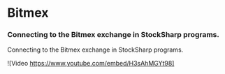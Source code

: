 # Bitmex

### Connecting to the Bitmex exchange in StockSharp programs.

Connecting to the Bitmex exchange in StockSharp programs.

![Video https://www.youtube.com/embed/H3sAhMGYt98]
